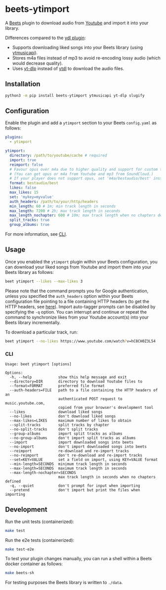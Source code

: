 # beets-ytimport

A [Beets](https://github.com/beetbox/beets) plugin to download audio from [Youtube](https://www.youtube.com/) and import it into your library.

Differences compared to the [ydl plugin](https://github.com/vmassuchetto/beets-ydl):
* Supports downloading liked songs into your Beets library (using [ytmusicapi](https://github.com/sigma67/ytmusicapi)).
* Stores m4a files instead of mp3 to avoid re-encoding lossy audio (which would decrease quality).
* Uses [yt-dlp](https://github.com/yt-dlp/yt-dlp) instead of [ytdl](https://github.com/ytdl-org/youtube-dl) to download the audio files.

## Installation

```sh
python3 -m pip install beets-ytimport ytmusicapi yt-dlp slugify
```

## Configuration

Enable the plugin and add a `ytimport` section to your Beets `config.yaml` as follows:
```yaml
plugins:
  - ytimport

ytimport:
  directory: /path/to/youtube/cache # required
  import: true
  reimport: false
  # Favour opus over m4a due to higher quality and support for custom tags.
  # (You can get opus or m4a from Youtube and mp3 from SoundCloud.)
  # If your player does not support opus, set 'm4a/bestaudio/best' instead.
  format: bestaudio/best
  likes: false
  max_likes: 15
  set: 'mykey=myvalue'
  auth_headers: /path/to/your/http/headers
  min_length: 60 # 1m; min track length in seconds
  max_length: 7200 # 2h; max track length in seconds
  max_length_nochapter: 600 # 10m; max track length when no chapters defined
  split_tracks: true
  group_albums: true
```

For more information, see [CLI](#cli).

## Usage

Once you enabled the `ytimport` plugin within your Beets configuration, you can download your liked songs from Youtube and import them into your Beets library as follows:
```sh
beet ytimport --likes --max-likes 3
```

Please note that the command prompts you for Google authentication, unless you specified the `auth_headers` option within your Beets configuration file pointing to a file containing HTTP headers (to get the HTTP headers, see [here](https://ytmusicapi.readthedocs.io/en/stable/setup/browser.html#copy-authentication-headers)).
Import auto-tagger prompts can be disabled by specifying the `-q` option.
You can interrupt and continue or repeat the command to synchronize likes from your Youtube account(s) into your Beets library incrementally.

To download a particular track, run:
```sh
beet ytimport --no-likes https://www.youtube.com/watch?v=hC8CH0Z3L54
```

### CLI

```
Usage: beet ytimport [options]

Options:
  -h, --help            show this help message and exit
  --directory=DIR       directory to download Youtube files to
  --format=FORMAT       preferred file format
  --auth-headers=FILE   path to a file containing the HTTP headers of an
                        authenticated POST request to music.youtube.com,
                        copied from your browser's development tool
  --likes               download liked songs
  --no-likes            don't download liked songs
  --max-likes=LIKES     maximum number of likes to obtain
  --split-tracks        split tracks by chapter
  --no-split-tracks     don't split tracks
  --group-albums        import split tracks as albums
  --no-group-albums     don't import split tracks as albums
  --import              import downloaded songs into beets
  --no-import           don't import downloaded songs into beets
  --reimport            re-download and re-import tracks
  --no-reimport         don't re-download and re-import tracks
  --set=KEY=VALUE       set a field on import, using KEY=VALUE format
  --min-length=SECONDS  minimum track length in seconds
  --max-length=SECONDS  maximum track length in seconds
  --max-length-nochapter=SECONDS
                        max track length in seconds when no chapters defined
  -q, --quiet           don't prompt for input when importing
  --pretend             don't import but print the files when importing
```

## Development

Run the unit tests (containerized):
```sh
make test
```

Run the e2e tests (containerized):
```sh
make test-e2e
```

To test your plugin changes manually, you can run a shell within a Beets docker container as follows:
```sh
make beets-sh
```

For testing purposes the Beets library is written to `./data`.
